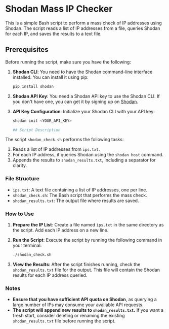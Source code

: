# Shodan Mass IP Checker

This is a simple Bash script to perform a mass check of IP addresses using Shodan. The script reads a list of IP addresses from a file, queries Shodan for each IP, and saves the results to a text file.

## Prerequisites

Before running the script, make sure you have the following:

1. **Shodan CLI**: You need to have the Shodan command-line interface installed. You can install it using pip:

   ```bash
   pip install shodan
   
2. **Shodan API Key**: You need a Shodan API key to use the Shodan CLI. If you don't have one, you can get it by signing up on [Shodan](https://account.shodan.io/register).

3. **API Key Configuration**: Initialize your Shodan CLI with your API key:

   ```bash
   shodan init <YOUR_API_KEY>

   ## Script Description

The script `shodan_check.sh` performs the following tasks:

1. Reads a list of IP addresses from `ips.txt`.
2. For each IP address, it queries Shodan using the `shodan host` command.
3. Appends the results to `shodan_results.txt`, including a separator for clarity.

### File Structure

- `ips.txt`: A text file containing a list of IP addresses, one per line.
- `shodan_check.sh`: The Bash script that performs the mass check.
- `shodan_results.txt`: The output file where results are saved.

### How to Use

1. **Prepare the IP List**: Create a file named `ips.txt` in the same directory as the script. Add each IP address on a new line.

2. **Run the Script**: Execute the script by running the following command in your terminal:

   ```bash
   ./shodan_check.sh

3. **View the Results**: After the script finishes running, check the `shodan_results.txt` file for the output. This file will contain the Shodan results for each IP address queried.

### Notes

- **Ensure that you have sufficient API quota on Shodan**, as querying a large number of IPs may consume your available API requests.
- **The script will append new results to `shodan_results.txt`.** If you want a fresh start, consider deleting or renaming the existing `shodan_results.txt` file before running the script.

